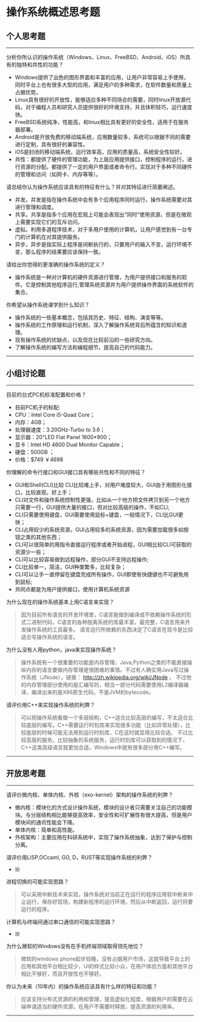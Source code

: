 # 操作系统概述思考题

## 个人思考题

---

分析你所认识的操作系统（Windows、Linux、FreeBSD、Android、iOS）所具有的独特和共性的功能？
- Windows提供了出色的图形界面和丰富的应用，让用户非常容易上手使用，同时平台上也有很多大型的应用，满足用户的多种需求，在软件数量和质量上占据优势。
- Linux具有很好的开放性，能够适应多种不同场合的需要，同时linux开放源代码，对于编程人员和研究人员提供很好的环境支持，并且体积轻巧，运行速度快。
- FreeBSD系统纯净，性能高，和linux相比具有更好的安全性，适用于在服务器部署。
- Android是开放免费的移动端系统，应用数量较多，系统可以根据不同的需要进行定制，具有很好的兼容性。
- iOS是封闭的移动端系统，运行效率高，应用的质量高，系统安全性较好。
- 共性：都提供了硬件的管理功能，为上层应用提供接口，控制程序的运行，进行资源的分配。都提供了一定的用户界面或者命令行。实现对于多种不同硬件的管理和访问（如网卡、内存等等）。

>  

请总结你认为操作系统应该具有的特征有什么？并对其特征进行简要阐述。
- 并发。并发是指在操作系统中会有多个应用程序同时运行，操作系统需要对其进行管理和调度。
- 共享。共享是指多个应用在宏观上可能会表现出“同时”使用资源，但是在微观上需要实现它们的互斥访问。
- 虚拟。利用多道程序技术，对于多用户使用的计算机，让用户感觉到有一台专门的计算机在对其提供服务。
- 异步。异步是指实际上程序是间断执行的，只要用户的输入不变，运行环境不变，那么程序的结果要应该保持一致。

>   

请给出你觉得的更准确的操作系统的定义？
- 操作系统是一种对计算机的硬件资源进行管理，为用户提供接口和服务的软件。它是控制其他程序运行,管理系统资源并为用户提供操作界面的系统软件的集合。

>   

你希望从操作系统课学到什么知识？
- 操作系统的一些基本概念，包括其历史、特征、结构、演变等等。
- 操作系统的工作原理和运行机制，深入了解操作系统背后所蕴含的知识和道理。
- 现有操作系统的优缺点，以及现在比较前沿的一些研究方向。
- 了解操作系统的编写方法和编程细节，提高自己的代码能力。

>   

---

## 小组讨论题

---

目前的台式PC机标准配置和价格？

- 目前PC机子的标配: 
- CPU：Intel Core i5-Quad Core； 
- 内存：4GB； 
- 处理器速度：3.20GHz-Turbo to 3.6； 
- 显示器：20"LED Flat Panel 1600*900； 
- 显卡：Intel HD 4600 Dual Monitor Capable； 
- 硬盘：500GB ； 
- 价格：$749 ￥4698 

你理解的命令行接口和GUI接口具有哪些共性和不同的特征？

- GUI和Shell(CLI)比较 CLI比较难上手，对用户难度较大，GUI由于用图形化接口，比较直观，好上手；
- CLI对文件和操作系统控制性更强，比如从一个地方把文件拷贝到另一个地方只需要一行，GUI提供大量的接口，但对比较高级的操作，不如CLI; 
- CLI只需要使用键盘，GUI需要使用鼠标+键盘，一般情况下，CLI比GUI更快；
- CLI占用较少的系统资源，GUI占用较多的系统资源，因为需要加载很多如按钮之类的其他东西；
- CLI可以很简单的用指令直接运行程序或者开始进程，GUI相比较CLI可获取的资源少一些；
- CLI可以比较容易做到远程操作，部分GUI不支持远程操作;
- CLI比较单一，简洁，GUI种类繁多，比较复杂；
- CLI可以让手一直停留在键盘完成所有操作，GUI即使有快捷键也不可避免用到鼠标;
- 共同点都是为用户提供接口，使用计算机系统资源 

为什么现在的操作系统基本上用C语言来实现？

>  因为目前所有语言的开发环境里，C语言能做到编译成不依赖操作系统的形式二进制代码，C语言的各种脱离系统的库最丰富，最完整，C语言用来开发操作系统的工具最多。 语言运行所依赖的东西决定了C语言在现今是比较适合写操作系统的语言。

为什么没有人用python，java来实现操作系统？

>  操作系统有一个很重要的功能是内存管理，Java,Python之类的不能直接操纵内存的语言要做内存管理是很困难的事情。不过有人确实用Java写过操作系统（JNode），链接： http://zh.wikipedia.org/wiki/JNode 。 不过他的内存管理部分使用的是汇编写的，相当一部分代码需要使用L2编译器编译，编译出来的是X86原生代码，不是JVM的bytecode。 

请评价用C++来实现操作系统的利弊？

>  可以把操作系统看做一个多层结构，C++适合比较高层的编写，不太适合比较底层的编写。C++需要运行时刻库来实现很多功能（比如异常处理），比较底层的时候可能无法用到运行时刻库，C在这时就显得比较合适。 不过比较高层的服务，比较抽象的系统服务，运行时刻库可以获取到的情况下，C++这类高级语言就更加合适，Windows中就有很多部分用C++编写。

---

## 开放思考题

---

请评价微内核、单体内核、外核（exo-kernel）架构的操作系统的利弊？

- 微内核：模块化的方式设计操作系统，模块的设计者只需要关注自己的功能模块。与分层结构相比能够提高效率，安全性和可扩展性有很大提高，但是用户模块间的通讯性能会下降。
- 单体内核：简单和高性能。
- 外核架构：主要应用在科研系统中，实现了操作系统抽象，达到了保护与控制分离。

请评价用LISP,OCcaml, GO, D，RUST等实现操作系统的利弊？

- [x]

>  

进程切换的可能实现思路？


>  可以采用中断技术来实现，操作系统对当前正在运行的程序应用软中断来中止运行，保存好现场，构建新程序的运行环境，然后从中断返回，运行将要运行的程序。

计算机与终端间通过串口通信的可能实现思路？

- [x]

>  

为什么微软的Windows没有在手机终端领域取得领先地位？

>  微软的windows phone起步较晚，没有占据用户市场，这就导致平台上的应用和其他平台相比较少，UI的样式比较小众，在用户体验方面和其他平台相比不够好，而且开放性也不够好。

你认为未来（10年内）的操作系统应该具有什么样的特征和功能？

>  应该支持分布式资源的利用和管理，提高虚拟化程度，根据用户的需要在云端申请适当的硬件资源，在用户不需要时释放，提高资源的利用率。

---
